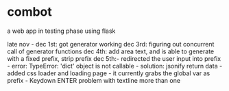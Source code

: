 # combot
a web app in testing phase using flask

late nov - dec 1st: got generator working
dec 3rd: figuring out concurrent call of generator functions 
dec 4th: add area text, and is able to generate with a fixed prefix, strip prefix
dec 5th:- redirected the user input into prefix
		- error: TypeError: 'dict' object is not callable
		- solution: jsonify return data
		- added css loader and loading page
		- it currently grabs the global var as prefix
		- Keydown ENTER problem with textline more than one
